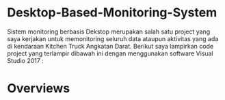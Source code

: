 # Desktop-Based-Monitoring-System
Sistem monitoring berbasis Dekstop merupakan salah satu project yang saya kerjakan untuk memonitoring seluruh data ataupun aktivitas yang ada di kendaraan Kitchen Truck Angkatan Darat. Berikut saya lampirkan code project yang terlampir dibawah ini dengan menggunakan software Visual Studio 2017 :
# Overviews
